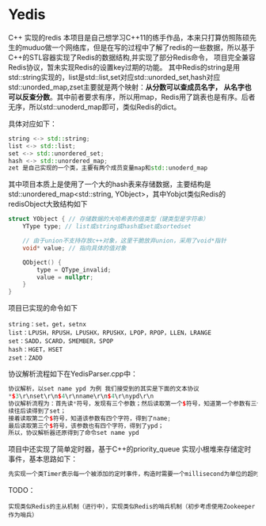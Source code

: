 # Yedis

C++ 实现的redis
本项目是自己想学习C++11的练手作品，本来只打算仿照陈硕先生的muduo做一个网络库，但是在写的过程中了解了redis的一些数据，所以基于C++的STL容器实现了Redis的数据结构,并实现了部分Redis命令，
项目完全兼容Redis协议，暂未实现Redis的设置key过期的功能。
其中Redis的string是用std::string实现的，list是std::list,set对应std::unorded_set,hash对应std::unorded_map,zset主要就是两个映射：**从分数可以查成员名字，**
**从名字也可以反查分数**。其中前者要求有序，所以用map，Redis用了跳表也是有序。后者无序，所以std::unoderd_map即可，类似Redis的dict。

具体对应如下：

```C++
string <-> std::string;
list <-> std::list;
set <-> std::unordered_set;
hash <-> std::unordered_map;
zet 是自己实现的一个类，主要有两个成员变量map和std::unoderd_map
```

其中项目本质上是使用了一个大的hash表来存储数据，主要结构是std::unordered_map<std::string, YObject>，其中Yobjct类似Redis的redisObject大致结构如下

```C++
struct YObject { // 存储数据的大哈希表的值类型（键类型是字符串）
    YType type; // list或string或hash或set或sortedset

    // 由于union不支持存放c++对象，这里干脆放弃union，采用了void*指针
    void* value; // 指向具体的值对象

    QObject() {
        type = QType_invalid;
        value = nullptr;
    }
}
```

项目已实现的命令如下

```
string：set，get，setnx
list：LPUSH，RPUSH，LPUSHX，RPUSHX，LPOP，RPOP，LLEN，LRANGE
set：SADD，SCARD，SMEMBER，SPOP
hash：HGET，HSET
zset：ZADD
```

协议解析流程如下在YedisParser.cpp中：

```C++
协议解析，以set name ypd 为例 我们接受到的其实是下面的文本协议
*$3\r\nset\r\n$4\r\nname\r\n$4\r\nypd\r\n
协议解析流程为：首先读*符号，发现有三个参数；然后读取第一个$符号，知道第一个参数有三个字符，继 
续往后读得到了set；
接着读取第二个$符号，知道该参数有四个字符，得到了name;
最后读取第三个$符号，该参数也有四个字符，得到了ypd；
所以，协议解析器还原得到了命令set name ypd
```

项目中还实现了简单定时器，基于C++的priority_queue 实现小根堆来存储定时事件，基本思路如下：

```C++
先实现一个类Timer表示每一个被添加的定时事件，构造时需要一个millisecond为单位的超时时间，一个回调函数，一个回调函数的参数（暂未使用）。TimerManager是用户操作的接口，提供增加，删除定时器的功能。STL中提供能优先队列，直接可以拿来用。
```

TODO：

```
实现类似Redis的主从机制（进行中），实现类似Redis的哨兵机制（初步考虑使用Zookeeper作为哨兵）
```
